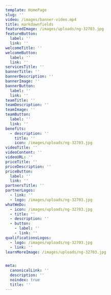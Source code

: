 ```yaml
---
template: HomePage
slug: ''
video: /images/banner-video.mp4
title: markdownfields
featuredImage: /images/uploads/ng-32703.jpg
featureButton:
  label: ''
  link: ''
welcomeTitle: ''
welcomeButton:
  label: ''
  link: ''
servicesTitle: ''
bannerTitle: ''
bannerDescription: ''
bannerImage: ''
bannerButton:
  label: ''
  link: ''
teamTitle: ''
teamDescription: ''
teamImage: ''
teamButton:
  label: ''
  link: ''
benefits:
  - description: ''
    title: ''
    icon: /images/uploads/ng-32703.jpg
videoTitle: ''
videoContent: ''
videoURL: ''
priceTitle: ''
priceDescription: ''
priceButton:
  label: ''
  link: ''
partnersTitle: ''
partnerLogos:
  - link: ''
  - logo: /images/uploads/ng-32703.jpg
whatWeDo:
  - icon: /images/uploads/ng-32703.jpg
  - title: ''
  - description: ''
  - button:
    - label: ''
    - link: ''
qualificationsLogos:
  - logo: /images/uploads/ng-32703.jpg
  - link: ''
learnMoreImage: /images/uploads/ng-32703.jpg


meta:
  canonicalLink: ''
  description: ''
  noindex: true
  title: ''
---
```

